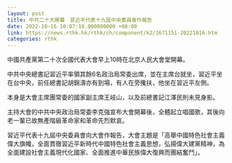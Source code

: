 ```yaml
---
layout: post
title: 中共二十大開幕　習近平代表十九屆中央委員會作報告
date: 2022-10-16 10:07:18.000000000 +08:00
link: https://news.rthk.hk/rthk/ch/component/k2/1671151-20221016.htm
categories: rthk
---
```


中國共產黨第二十次全國代表大會早上10時在北京人民大會堂開幕。

中共中央總書記習近平率領其餘6名政治局常委出席，並在主席台就坐，習近平坐在台中央，前任總書記胡錦濤亦有到場，有人在旁攙扶，他坐在習近平左側。

本身是大會主席團常委的國家副主席王岐山，以及前總書記江澤民則未見身影。

主持大會的中共中央政治局常委李克強宣布大會開幕後，全體起立唱國歌，其後向老一輩已故無產階級革命家和革命先烈默哀。

習近平代表十九屆中央委員會向大會作報告，大會主題是「高舉中國特色社會主義偉大旗幟，全面貫徹習近平新時代中國特色社會主義思想，弘揚偉大建黨精神，為全面建設社會主義現代化國家、全面推進中華民族偉大復興而團結奮鬥」。
